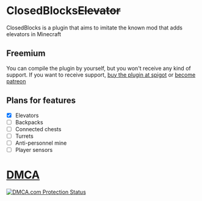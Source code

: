 # ClosedBlocks~~Elevator~~
ClosedBlocks is a plugin that aims to imitate the known mod that adds elevators in Minecraft

## Freemium
You can compile the plugin by yourself, but you won't receive any kind of support. If you want to receive support, [buy the plugin at spigot]() or [become patreon](https://www.patreon.com/karmaconfigs)

## Plans for features

- [X] Elevators 
- [ ] Backpacks
- [ ] Connected chests
- [ ] Turrets
- [ ] Anti-personnel mine
- [ ] Player sensors

# [DMCA](https://www.dmca.com/r/yymm73p)
<a href="https://www.dmca.com/r/yymm73p" title="DMCA.com Protection Status" class="dmca-badge"> <img src ="https://images.dmca.com/Badges/dmca_protected_sml_120m.png?ID=9476b4a8-9ea0-4e3d-b49a-89fa4015c89d"  alt="DMCA.com Protection Status" /></a>